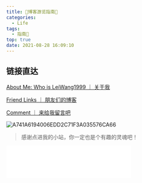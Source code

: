 ```yaml
---
title: 🌟博客游览指南🌟
categories:
  - Life
tags:
  - 指南🧭
top: true
date: 2021-08-28 16:09:10
---
```


## 链接直达

[About Me: Who is LeiWang1999 ｜ 关于我](https://leiblog.wang/about/)

[Friend Links ｜ 朋友们的博客](https://leiblog.wang/links/)

[Comment ｜ 来给我留言吧](https://leiblog.wang/about/#comment)

![A741A6194006EDD2C71F3A035576CA66](https://leiblog-imgbed.oss-cn-beijing.aliyuncs.com/img/A741A6194006EDD2C71F3A035576CA66.jpg)

> <div class="info">
>  感谢点进我的小站，你一定也是个有趣的灵魂吧！
> </div>

<iframe frameborder="no" border="0" marginwidth="0" marginheight="0" width=330 height=86 src="//music.163.com/outchain/player?type=2&id=526472519&auto=1&height=66"></iframe>

<!-- more -->

